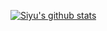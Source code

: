 [![Siyu's github stats](https://github-readme-stats.vercel.app/api?username=siyu6974&count_private=true&show_icons=true&theme=dark)](https://github.com/anuraghazra/github-readme-stats)

<!---

[![Top Langs](https://github-readme-stats.vercel.app/api/top-langs/?username=siyu6974&layout=compact&hide=jupyter%20notebook&exclude_repo=cosmostation)](https://github.com/anuraghazra/github-readme-stats)

-->
